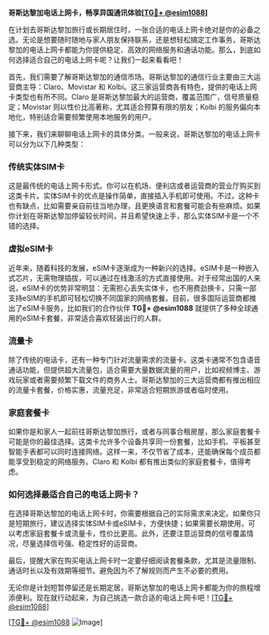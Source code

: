 **哥斯达黎加电话上网卡，畅享异国通讯体验[[TG💪+ @esim1088](https://t.me/s/esim1088)]**

在计划去哥斯达黎加旅行或长期居住时，一张合适的电话上网卡绝对是你的必备之选。无论是想要随时随地与家人朋友保持联系，还是想轻松搞定工作事务，哥斯达黎加的电话上网卡都能为你提供稳定、高效的网络服务和通话功能。那么，到底如何选择适合自己的电话上网卡呢？让我们一起来看看吧！

首先，我们需要了解哥斯达黎加的通信市场。哥斯达黎加的通信行业主要由三大运营商主导：Claro、Movistar 和 Kolbi。这三家运营商各有特色，提供的电话上网卡类型也有所不同。Claro 是哥斯达黎加最大的运营商，覆盖范围广，信号质量稳定；Movistar 则以性价比高著称，尤其适合预算有限的朋友；Kolbi 的服务偏向本地化，特别适合需要频繁使用本地服务的用户。

接下来，我们来聊聊电话上网卡的具体分类。一般来说，哥斯达黎加的电话上网卡可以分为以下几种类型：

### **传统实体SIM卡**
这是最传统的电话上网卡形式。你可以在机场、便利店或者运营商的营业厅购买到这类卡片。实体SIM卡的优点是操作简单，直接插入手机即可使用。不过，这种卡也有缺点，比如需要亲自前往当地办理，且更换语言和套餐可能会有些麻烦。如果你计划在哥斯达黎加停留较长时间，并且希望快速上手，那么实体SIM卡是一个不错的选择。

### **虚拟eSIM卡**
近年来，随着科技的发展，eSIM卡逐渐成为一种新兴的选择。eSIM卡是一种嵌入式芯片，无需物理插拔，可以通过在线激活的方式直接使用。对于经常出国的人来说，eSIM卡的优势非常明显：无需担心丢失实体卡，也不用费劲换卡，只需一部支持eSIM的手机即可轻松切换不同国家的网络套餐。目前，很多国际运营商都推出了eSIM卡服务，比如我们的合作伙伴 **TG💪+ @esim1088** 就提供了多种全球通用的eSIM卡套餐，非常适合喜欢轻装出行的人群。

### **流量卡**
除了传统的电话卡，还有一种专门针对流量需求的流量卡。这类卡通常不包含语音通话功能，但提供超大流量包，适合需要大量数据流量的用户，比如视频博主、游戏玩家或者需要频繁下载文件的商务人士。哥斯达黎加的三大运营商都有推出相应的流量卡套餐，价格实惠，流量充足，非常适合短期旅游或者临时使用。

### **家庭套餐卡**
如果你是和家人一起前往哥斯达黎加旅行，或者与同事合租房屋，那么家庭套餐卡可能是你的最佳选择。这类卡允许多个设备共享同一份套餐，比如手机、平板甚至智能手表都可以同时连接网络。这样一来，不仅节省了成本，还能确保每个成员都能享受到稳定的网络服务。Claro 和 Kolbi 都有推出类似的家庭套餐卡，值得考虑。

### **如何选择最适合自己的电话上网卡？**
在选择哥斯达黎加的电话上网卡时，你需要根据自己的实际需求来决定。如果你只是短期旅行，建议选择实体SIM卡或eSIM卡，方便快捷；如果需要长期使用，可以考虑家庭套餐卡或流量卡，性价比更高。此外，还要注意运营商的信号覆盖情况，尽量选择信号强、稳定性好的运营商。

最后，提醒大家在购买电话上网卡时一定要仔细阅读套餐条款，尤其是流量限制、通话时长以及有效期等细节。避免因为不了解规则而产生不必要的费用。

无论你是计划短暂停留还是长期定居，哥斯达黎加的电话上网卡都能为你的旅程增添便利。现在就行动起来，为自己挑选一款合适的电话上网卡吧！[[TG💪+ @esim1088](https://t.me/s/esim1088)]

[[TG💪+ @esim1088](https://t.me/s/esim1088) ![Image](https://i.postimg.cc/4NQfJmqS/Snipaste-2025-05-13-00-14-12.png)]
